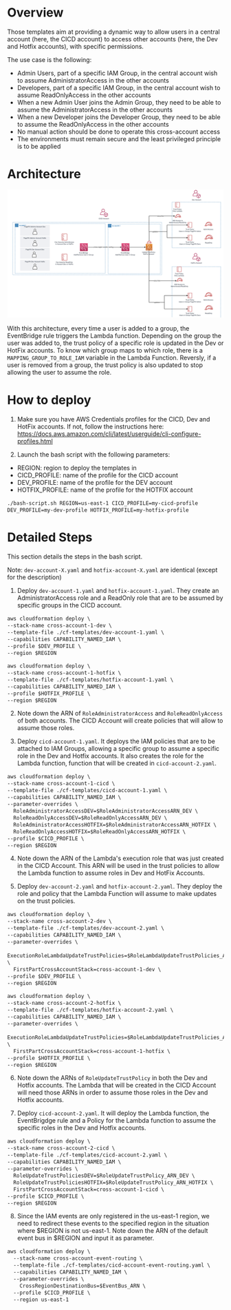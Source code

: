 # Overview
Those templates aim at providing a dynamic way to allow users in a central account (here, the CICD account) to access other accounts (here, the Dev and Hotfix accounts), with specific permissions. 

The use case is the following: 
- Admin Users, part of a specific IAM Group, in the central account wish to assume AdministratorAccess in the other accounts
- Developers, part of a specific IAM Group, in the central account wish to assume ReadOnlyAccess in the other accounts
- When a new Admin User joins the Admin Group, they need to be able to assume the AdministratorAccess in the other accounts
- When a new Developer joins the Developer Group, they need to be able to assume the ReadOnlyAccess in the other accounts
-  No manual action should be done to operate this cross-account access
- The environments must remain secure and the least privileged principle is to be applied

# Architecture

![image info](./architecture.png)

With this architecture, every time a user is added to a group, the EventBridge rule triggers the Lambda function. Depending on the group the user was added to, the trust policy of a specific role is updated in the Dev or HotFix accounts. To know which group maps to which role, there is a `MAPPING_GROUP_TO_ROLE_IAM` variable in the Lambda Function. Reversly, if a user is removed from a group, the trust policy is also updated to stop allowing the user to assume the role. 

# How to deploy

1. Make sure you have AWS Credentials profiles for the CICD, Dev and HotFix accounts. If not, follow the instructions here: https://docs.aws.amazon.com/cli/latest/userguide/cli-configure-profiles.html

2. Launch the bash script with the following parameters:
- REGION: region to deploy the templates in
- CICD_PROFILE: name of the profile for the CICD account
- DEV_PROFILE: name of the profile for the DEV account
- HOTFIX_PROFILE: name of the profile for the HOTFIX account

```
./bash-script.sh REGION=us-east-1 CICD_PROFILE=my-cicd-profile DEV_PROFILE=my-dev-profile HOTFIX_PROFILE=my-hotfix-profile
```


# Detailed Steps

This section details the steps in the bash script. 

Note: `dev-account-X.yaml` and `hotfix-account-X.yaml` are identical (except for the description)

1. Deploy `dev-account-1.yaml` and `hotfix-account-1.yaml`. They create an AdministratorAccess role and a ReadOnly role that are to be assumed by specific groups in the CICD account. 

```
aws cloudformation deploy \
--stack-name cross-account-1-dev \
--template-file ./cf-templates/dev-account-1.yaml \
--capabilities CAPABILITY_NAMED_IAM \
--profile $DEV_PROFILE \
--region $REGION
```

```
aws cloudformation deploy \
--stack-name cross-account-1-hotfix \
--template-file ./cf-templates/hotfix-account-1.yaml \
--capabilities CAPABILITY_NAMED_IAM \
--profile $HOTFIX_PROFILE \
--region $REGION
```

2. Note down the ARN of `RoleAdministratorAccess` and `RoleReadOnlyAccess` of both accounts. The CICD Account will create policies that will allow to assume those roles. 

3. Deploy `cicd-account-1.yaml`. It deploys the IAM policies that are to be attached to IAM Groups, allowing a specific group to assume a specific role in the Dev and Hotfix accounts. It also creates the role for the Lambda function, function that will be created in `cicd-account-2.yaml`.

```
aws cloudformation deploy \
--stack-name cross-account-1-cicd \
--template-file ./cf-templates/cicd-account-1.yaml \
--capabilities CAPABILITY_NAMED_IAM \
--parameter-overrides \
  RoleAdministratorAccessDEV=$RoleAdministratorAccessARN_DEV \
  RoleReadOnlyAccessDEV=$RoleReadOnlyAccessARN_DEV \
  RoleAdministratorAccessHOTFIX=$RoleAdministratorAccessARN_HOTFIX \
  RoleReadOnlyAccessHOTFIX=$RoleReadOnlyAccessARN_HOTFIX \
--profile $CICD_PROFILE \
--region $REGION
```

4. Note down the ARN of the Lambda's execution role that was just created in the CICD Account. This ARN will be used in the trust policies to allow the Lambda function to assume roles in Dev and HotFix Accounts.

5. Deploy `dev-account-2.yaml` and `hotfix-account-2.yaml`. They deploy the role and policy that the Lambda Function will assume to make updates on the trust policies.

```
aws cloudformation deploy \
--stack-name cross-account-2-dev \
--template-file ./cf-templates/dev-account-2.yaml \
--capabilities CAPABILITY_NAMED_IAM \
--parameter-overrides \
  ExecutionRoleLambdaUpdateTrustPolicies=$RoleLambdaUpdateTrustPolicies_ARN \
  FirstPartCrossAccountStack=cross-account-1-dev \
--profile $DEV_PROFILE \
--region $REGION
```

```
aws cloudformation deploy \
--stack-name cross-account-2-hotfix \
--template-file ./cf-templates/hotfix-account-2.yaml \
--capabilities CAPABILITY_NAMED_IAM \
--parameter-overrides \
  ExecutionRoleLambdaUpdateTrustPolicies=$RoleLambdaUpdateTrustPolicies_ARN \
  FirstPartCrossAccountStack=cross-account-1-hotfix \
--profile $HOTFIX_PROFILE \
--region $REGION
```

6. Note down the ARNs of `RoleUpdateTrustPolicy` in both the Dev and Hotfix accounts. The Lambda that will be created in the CICD Account will need those ARNs in order to assume those roles in the Dev and Hotfix accounts. 

7. Deploy `cicd-account-2.yaml`. It will deploy the Lambda function, the EventBrigdge rule and a Policy for the Lambda function to assume the specific roles in the Dev and Hotfix accounts. 

```
aws cloudformation deploy \
--stack-name cross-account-2-cicd \
--template-file ./cf-templates/cicd-account-2.yaml \
--capabilities CAPABILITY_NAMED_IAM \
--parameter-overrides \
  RoleUpdateTrustPoliciesDEV=$RoleUpdateTrustPolicy_ARN_DEV \
  RoleUpdateTrustPoliciesHOTFIX=$RoleUpdateTrustPolicy_ARN_HOTFIX \
  FirstPartCrossAccountStack=cross-account-1-cicd \
--profile $CICD_PROFILE \
--region $REGION
```

8. Since the IAM events are only registered in the us-east-1 region, we need to redirect these events to the specified region in the situation where $REGION is not us-east-1. Note down the ARN of the default event bus in $REGION and input it as parameter. 

```
aws cloudformation deploy \
  --stack-name cross-account-event-routing \
  --template-file ./cf-templates/cicd-account-event-routing.yaml \
  --capabilities CAPABILITY_NAMED_IAM \
  --parameter-overrides \
    CrossRegionDestinationBus=$EventBus_ARN \
  --profile $CICD_PROFILE \
  --region us-east-1
  ```